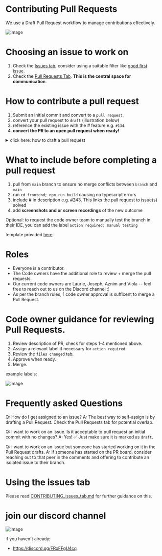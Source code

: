 # Contributing Pull Requests

We use a Draft Pull Request workflow to manage contributions effectively.

![image](https://github.com/user-attachments/assets/f8063ac8-6021-4ed0-82aa-1bf424fc1923)

# Choosing an issue to work on

1. Check the [Issues tab](https://github.com/lmcrean/dottie/issues), consider using a suitable filter like [good first issue](https://github.com/lmcrean/dottie/issues?q=is%3Aissue%20state%3Aopen%20label%3A%22good%20first%20issue%22).
2. Check the [Pull Requests Tab](https://github.com/lmcrean/dottie/pulls). **This is the central space for communication**.

# How to contribute a pull request

1. Submit an initial commit and convert to a `pull request`.
3. convert your pull request to `draft` (illustration below)
4. reference the existing issue with the # feature e.g. `#134`.
5. **convert the PR to an open pull request when ready!**

<details>
<summary>
  click here: how to draft a pull request
</summary>

  ![image](https://github.com/user-attachments/assets/50c77f47-aa35-4da3-b990-f4d7f50032a9)

</details>



# What to include before completing a pull request

1. pull from `main` branch to ensure no merge conflicts between `branch` and `main`
2. run `cd frontend; npm run build` causing no typescript errors
3. include # in description e.g. #243. This links the pull request to issue(s) solved
4. add **screenshots and or screen recordings** of the new outcome

Optional: to request the code owner team to manually test the branch in their IDE, you can add the label `action required: manual testing`

template provided [here](/pull_request_template.md).

# Roles

- Everyone is a contributor.
- The Code owners have the additional role to review + merge the pull requests.
- Our current code owners are Laurie, Joseph, Aznim and Viola -- feel free to reach out to us on the Discord channel :)
- As per the branch rules, 1 code owner approval is sufficent to merge a Pull Request.

# Code owner guidance for reviewing Pull Requests.

1. Review description of PR, check for steps 1-4 mentioned above.
2. Assign a relevant label if necessary for `action required`.
3. Review the `files changed` tab.
5. Approve when ready.
6. Merge.

example labels:

![image](https://github.com/user-attachments/assets/094c94b7-ed90-4211-997b-116dc70ba3fa)

# Frequently asked Questions

Q: How do I get assigned to an issue?
A: The best way to self-assign is by drafting a Pull Request. Check the Pull Requests tab for potential overlap.

Q: I want to work on an issue. Is it acceptable to pull request an initial commit with no changes?
A: Yes! ✅ Just make sure it is marked as `draft`.

Q: I want to work on an issue but someone has started working on it in the Pull Request drafts.
A: If someone has started on the PR board, consider reaching out to that peer in the comments and offering to contribute an isolated issue to their branch.

# Using the issues tab

Please read [CONTRIBUTING_issues_tab.md](/CONTRIBUTING_issues_tab.md) for further guidance on this.

# join our discord channel 

![image](https://github.com/user-attachments/assets/a48395c9-d892-440b-9882-537a16f8531e)

if you haven't already:
- https://discord.gg/FRxFFgU4cq

